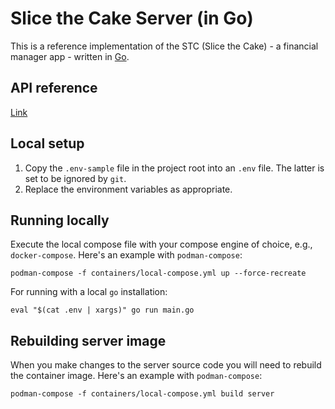 # Slice the Cake Server (in Go)

This is a reference implementation of the STC (Slice the Cake) - a financial manager app - written in [Go](https://go.dev/).

## API reference

[Link](https://github.com/slice-the-cake/stc-server-go/blob/master/docs/api-reference.md)

## Local setup

1. Copy the `.env-sample` file in the project root into an `.env` file. The latter is set to be ignored by `git`.
2. Replace the environment variables as appropriate.

## Running locally

Execute the local compose file with your compose engine of choice, e.g., `docker-compose`. Here's an example with `podman-compose`:

```shell
podman-compose -f containers/local-compose.yml up --force-recreate
```

For running with a local `go` installation:

```shell
eval "$(cat .env | xargs)" go run main.go
```

## Rebuilding server image

When you make changes to the server source code you will need to rebuild the container image. Here's an example with `podman-compose`:

```shell
podman-compose -f containers/local-compose.yml build server
```


